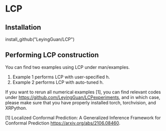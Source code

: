 # LCP

## Installation

install_github("LeyingGuan/LCP")


## Performing LCP construction
You can find two examples using LCP under man/examples.

1. Example 1 performs LCP with user-specified h.
2. Example 2 performs LCP with auto-tuned h. 

If you want to rerun all numerical examples [1], you can find relevant codes under https://github.com/LeyingGuan/LCPexperiments, and in which case, please make sure that you have properly installed  torch, torchvision, and XRPython.


[1] Localized Conformal Prediction: A Generalized Inference Framework for Conformal Prediction https://arxiv.org/abs/2106.08460.


